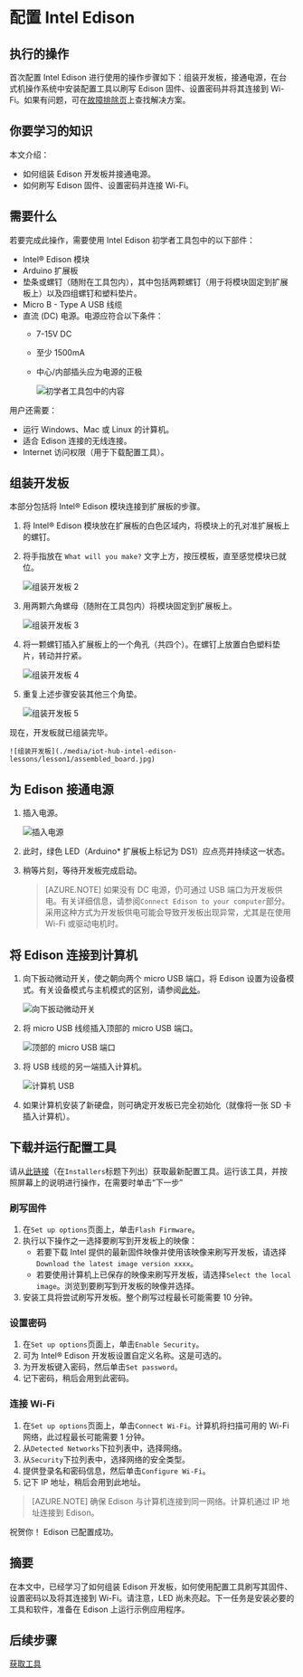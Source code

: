 <properties
    pageTitle="创建闪烁应用程序并将其部署到 Azure IoT 初学者工具包中 | Azure"
    description="首次配置 Intel Edison 进行使用。"
    services="iot-hub"
    documentationcenter=""
    author="shizn"
    manager="timtl"
    tags=""
    keywords="arduino 安装, 将 arduino 连接到电脑, 安装 arduino, arduino 开发板" />
<tags
    ms.assetid="372c9b6d-e701-4ff6-8151-d262aa76aa55"
    ms.service="iot-hub"
    ms.devlang="nodejs"
    ms.topic="article"
    ms.tgt_pltfrm="na"
    ms.workload="na"
    ms.date="11/7/2016"
    wacn.date="01/06/2017"
    ms.author="xshi" />  


# 配置 Intel Edison
## 执行的操作
首次配置 Intel Edison 进行使用的操作步骤如下：组装开发板，接通电源，在台式机操作系统中安装配置工具以刷写 Edison 固件、设置密码并将其连接到 Wi-Fi。如果有问题，可在[故障排除页][troubleshooting]上查找解决方案。

## 你要学习的知识
本文介绍：

* 如何组装 Edison 开发板并接通电源。
* 如何刷写 Edison 固件、设置密码并连接 Wi-Fi。

## 需要什么
若要完成此操作，需要使用 Intel Edison 初学者工具包中的以下部件：

* Intel® Edison 模块
* Arduino 扩展板
* 垫条或螺钉（随附在工具包内），其中包括两颗螺钉（用于将模块固定到扩展板上）以及四组螺钉和塑料垫片。
* Micro B - Type A USB 线缆
* 直流 (DC) 电源。电源应符合以下条件：
  - 7-15V DC
  - 至少 1500mA
  - 中心/内部插头应为电源的正极

    ![初学者工具包中的内容](./media/iot-hub-intel-edison-lessons/lesson1/kit.png)  


用户还需要：

* 运行 Windows、Mac 或 Linux 的计算机。
* 适合 Edison 连接的无线连接。
* Internet 访问权限（用于下载配置工具）。

## 组装开发板

本部分包括将 Intel® Edison 模块连接到扩展板的步骤。

1. 将 Intel® Edison 模块放在扩展板的白色区域内，将模块上的孔对准扩展板上的螺钉。

2. 将手指放在 `What will you make?` 文字上方，按压模板，直至感觉模块已就位。

    ![组装开发板 2](./media/iot-hub-intel-edison-lessons/lesson1/assemble_board2.jpg)  


3. 用两颗六角螺母（随附在工具包内）将模块固定到扩展板上。

    ![组装开发板 3](./media/iot-hub-intel-edison-lessons/lesson1/assemble_board3.jpg)  


4. 将一颗螺钉插入扩展板上的一个角孔（共四个）。在螺钉上放置白色塑料垫片，转动并拧紧。

    ![组装开发板 4](./media/iot-hub-intel-edison-lessons/lesson1/assemble_board4.jpg)  


5. 重复上述步骤安装其他三个角垫。

    ![组装开发板 5](./media/iot-hub-intel-edison-lessons/lesson1/assemble_board5.jpg)  


现在，开发板就已组装完毕。

    ![组装开发板](./media/iot-hub-intel-edison-lessons/lesson1/assembled_board.jpg)  


## 为 Edison 接通电源

1. 插入电源。

    ![插入电源](./media/iot-hub-intel-edison-lessons/lesson1/plug_power.jpg)  


2. 此时，绿色 LED（Arduino* 扩展板上标记为 DS1）应点亮并持续这一状态。

3. 稍等片刻，等待开发板完成启动。

    > [AZURE.NOTE]
    > 如果没有 DC 电源，仍可通过 USB 端口为开发板供电。有关详细信息，请参阅`Connect Edison to your computer`部分。采用这种方式为开发板供电可能会导致开发板出现异常，尤其是在使用 Wi-Fi 或驱动电机时。

## 将 Edison 连接到计算机

1. 向下扳动微动开关，使之朝向两个 micro USB 端口，将 Edison 设置为设备模式。有关设备模式与主机模式的区别，请参阅[此处](https://software.intel.com/zh-CN/node/628233#usb-device-mode-vs-usb-host-mode)。

    ![向下扳动微动开关](./media/iot-hub-intel-edison-lessons/lesson1/toggle_down_microswitch.jpg)  


2. 将 micro USB 线缆插入顶部的 micro USB 端口。

    ![顶部的 micro USB 端口](./media/iot-hub-intel-edison-lessons/lesson1/top_usbport.jpg)  


3. 将 USB 线缆的另一端插入计算机。

    ![计算机 USB](./media/iot-hub-intel-edison-lessons/lesson1/computer_usb.jpg)  


4. 如果计算机安装了新硬盘，则可确定开发板已完全初始化（就像将一张 SD 卡插入计算机）。

## 下载并运行配置工具
请从[此链接](https://software.intel.com/zh-CN/iot/hardware/edison/downloads)（在`Installers`标题下列出）获取最新配置工具。运行该工具，并按照屏幕上的说明进行操作，在需要时单击“下一步”

### 刷写固件
1. 在`Set up options`页面上，单击`Flash Firmware`。
2. 执行以下操作之一选择要刷写到开发板上的映像：
   - 若要下载 Intel 提供的最新固件映像并使用该映像来刷写开发板，请选择`Download the latest image version xxxx`。
   - 若要使用计算机上已保存的映像来刷写开发板，请选择`Select the local image`。浏览到要刷写到开发板的映像并选择。
3. 安装工具将尝试刷写开发板。整个刷写过程最长可能需要 10 分钟。

### 设置密码
1. 在`Set up options`页面上，单击`Enable Security`。
2. 可为 Intel® Edison 开发板设置自定义名称。这是可选的。
3. 为开发板键入密码，然后单击`Set password`。
4. 记下密码，稍后会用到此密码。

### 连接 Wi-Fi
1. 在`Set up options`页面上，单击`Connect Wi-Fi`。计算机将扫描可用的 Wi-Fi 网络，此过程最长可能需要 1 分钟。
2. 从`Detected Networks`下拉列表中，选择网络。
3. 从`Security`下拉列表中，选择网络的安全类型。
4. 提供登录名和密码信息，然后单击`Configure Wi-Fi`。
5. 记下 IP 地址，稍后会用到此地址。

> [AZURE.NOTE]
> 确保 Edison 与计算机连接到同一网络。计算机通过 IP 地址连接到 Edison。

祝贺你！ Edison 已配置成功。

## 摘要
在本文中，已经学习了如何组装 Edison 开发板，如何使用配置工具刷写其固件、设置密码以及将其连接到 Wi-Fi。请注意，LED 尚未亮起。下一任务是安装必要的工具和软件，准备在 Edison 上运行示例应用程序。

## 后续步骤
[获取工具][get-the-tools]
<!-- Images and links -->


[troubleshooting]: /documentation/articles/iot-hub-intel-edison-kit-node-troubleshooting/
[get-the-tools]: /documentation/articles/iot-hub-intel-edison-kit-node-lesson1-get-the-tools-win32/

<!---HONumber=Mooncake_0103_2017-->